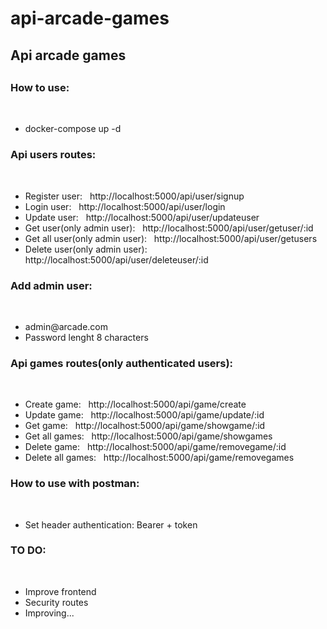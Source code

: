 # api-arcade-games
<h2>Api arcade games<h2>
<h3>How to use:</h3><br>
<ul>
  <li>docker-compose up -d</li>
</ul>
<h3>Api users routes:</h3><br>
<ul>
  <li>Register user: &nbsp; http://localhost:5000/api/user/signup</li>
  <li>Login user: &nbsp; http://localhost:5000/api/user/login</li>
  <li>Update user: &nbsp; http://localhost:5000/api/user/updateuser</li>
  <li>Get user(only admin user): &nbsp; http://localhost:5000/api/user/getuser/:id</li>
  <li>Get all user(only admin user): &nbsp; http://localhost:5000/api/user/getusers</li>
  <li>Delete user(only admin user): &nbsp; http://localhost:5000/api/user/deleteuser/:id</li>
</ul>
<h3>Add admin user:</h3><br>
<ul>
  <li>admin@arcade.com</li>
  <li>Password lenght 8 characters</li>
</ul>
<h3>Api games routes(only authenticated users):</h3><br>
<ul>
  <li>Create game: &nbsp; http://localhost:5000/api/game/create</li>
  <li>Update game: &nbsp; http://localhost:5000/api/game/update/:id</li>
  <li>Get game: &nbsp; http://localhost:5000/api/game/showgame/:id</li>
  <li>Get all games: &nbsp; http://localhost:5000/api/game/showgames</li>
  <li>Delete game: &nbsp; http://localhost:5000/api/game/removegame/:id</li>
  <li>Delete all games: &nbsp; http://localhost:5000/api/game/removegames</li>
</ul>
<h3>How to use with postman:</h3><br>
<ul>
  <li>Set header authentication: Bearer + token</li>
</ul>
<h3>TO DO:</h3><br>
<ul>
  <li>Improve frontend</li>
  <li>Security routes</li>
  <li>Improving...</li>
</ul>

